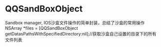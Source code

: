 # QQSandBoxObject
Sandbox manager, IOS沙盒文件操作的简单封装，总结了沙盒的常用操作
NSArray *files = [QQSandBoxObject getDatasPathsWithSpecifiedDirectory:nil];//获取沙盒自己设置的目录下的所有文件列表

